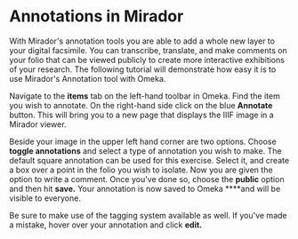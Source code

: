 # Annotations in Mirador

With Mirador's annotation tools you are able to add a whole new layer to your digital facsimile. You can transcribe, translate, and make comments on your folio that can be viewed publicly to create more interactive exhibitions of your research. The following tutorial will demonstrate how easy it is to use Mirador's Annotation tool with Omeka.

Navigate to the **items** tab on the left-hand toolbar in Omeka. Find the item you wish to annotate. On the right-hand side click on the blue **Annotate** button. This will bring you to a new page that displays the IIIF image in a Mirador viewer. 

Beside your image in the upper left hand corner are two options. Choose **toggle annotations** and select a type of annotation you wish to make. The default square annotation can be used for this exercise. Select it, and create a box over a point in the folio you wish to isolate. Now you are given the option to write a comment. Once you've done so, choose the **public** option and then hit **save.** Your annotation is now saved to Omeka ****and will be visible to everyone. 

Be sure to make use of the tagging system available as well. If you've made a mistake, hover over your annotation and click **edit.** 

